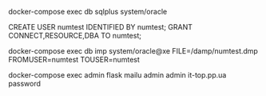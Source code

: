 

docker-compose exec db sqlplus system/oracle

CREATE USER numtest IDENTIFIED BY numtest;
GRANT CONNECT,RESOURCE,DBA TO numtest;

docker-compose exec db imp system/oracle@xe FILE=/damp/numtest.dmp FROMUSER=numtest TOUSER=numtest

docker-compose exec admin flask mailu admin admin it-top.pp.ua password
